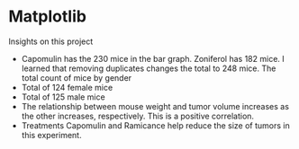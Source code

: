 # Matplotlib

Insights on this project

- Capomulin has the 230 mice in the bar graph. Zoniferol has 182 mice. I learned that removing duplicates changes the total to 248 mice. The total count of mice by gender 
- Total of 124 female mice
- Total of 125 male mice
- The relationship between mouse weight and tumor volume increases as the other increases, respectively. This is a positive correlation.
- Treatments Capomulin and Ramicance help reduce the size of tumors in this experiment.
